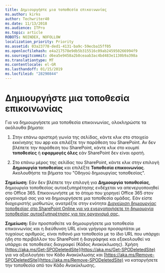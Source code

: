 ```yaml
---
title: Δημιουργήστε μια τοποθεσία επικοινωνίας
ms.author: kirks
author: Techwriter40
ms.date: 11/13/2018
ms.audience: ITPro
ms.topic: article
ROBOTS: NOINDEX, NOFOLLOW
localization_priority: Priority
ms.assetid: 03a23778-ded1-4131-ba9c-59ecba15ff05
ms.openlocfilehash: e4a217578e9db5b315516c09ab245950266994f9
ms.sourcegitcommit: d6ea5e9458a2b8ceaab3ac4bd483e1130b9a398a
ms.translationtype: MT
ms.contentlocale: el-GR
ms.lasthandoff: 01/15/2019
ms.locfileid: "28290844"
---
```

# <a name="create-a-communication-site"></a>Δημιουργήστε μια τοποθεσία επικοινωνίας

Για να δημιουργήσετε μια τοποθεσία επικοινωνίας, ολοκληρώστε τα ακόλουθα βήματα: 
  
1. Στην επάνω αριστερή γωνία της σελίδας, κάντε κλικ στο στοιχείο εκκίνησης του app και επιλέξτε την παράθεση του SharePoint. Αν δεν βλέπετε την παράθεση του SharePoint, κάντε κλικ στο κουμπί **τοποθεσίες** ή **εφαρμογές όλες** εάν SharePoint δεν είναι ορατή. 
    
2. Στο επάνω μέρος της σελίδας του SharePoint, κάντε κλικ στην επιλογή **Δημιουργία τοποθεσίας** και επιλέξτε **Τοποθεσία επικοινωνίας**. Ακολουθήστε τα βήματα του "Οδηγού δημιουργίας τοποθεσίας". 
    
 **Σημείωση**: Εάν δεν βλέπετε την επιλογή για **Δημιουργία τοποθεσίας**, δημιουργία τοποθεσίας αυτοεξυπηρέτησης ενδέχεται να απενεργοποιηθεί στο Office 365. Επικοινωνήστε με το άτομο που χορηγεί Office 365 στον οργανισμό σας για να δημιουργήσετε μια τοποθεσία ομάδας. Εάν είστε διαχειριστής μισθωτών, ανατρέξτε στην ενότητα [Διαχείριση δημιουργίας τοποθεσίας στο SharePoint Online για να ενεργοποιήσετε τη δημιουργία τοποθεσίας αυτοεξυπηρέτησης για τον οργανισμό σας.](https://go.microsoft.com/fwlink/?linkid=2018780)
  
 **Σημείωση:** Εάν προσπαθείτε να δημιουργήσετε μια τοποθεσία επικοινωνίας και η διεύθυνση URL είναι γρήγορα προσαρτάται με τυχαίους αριθμούς, είναι πιθανό μια τοποθεσία με το ίδιο URL που υπάρχει ήδη στο περιβάλλον του SharePoint ή διαγράφηκε και εξακολουθεί να υπάρχει σε τοποθεσίες διαγραφεί (Κάδος Ανακύκλωσης). Χρήση [https://aka.ms/Get-SPODeletedSite](https://aka.ms/Get-SPODeletedSite) για να αξιολογήσει τον Κάδο Ανακύκλωσης και [https://aka.ms/Remove-SPODeletedSite](https://aka.ms/Remove-SPODeletedSite) να καταργήσετε την τοποθεσία από τον Κάδο Ανακύκλωσης. 
  

